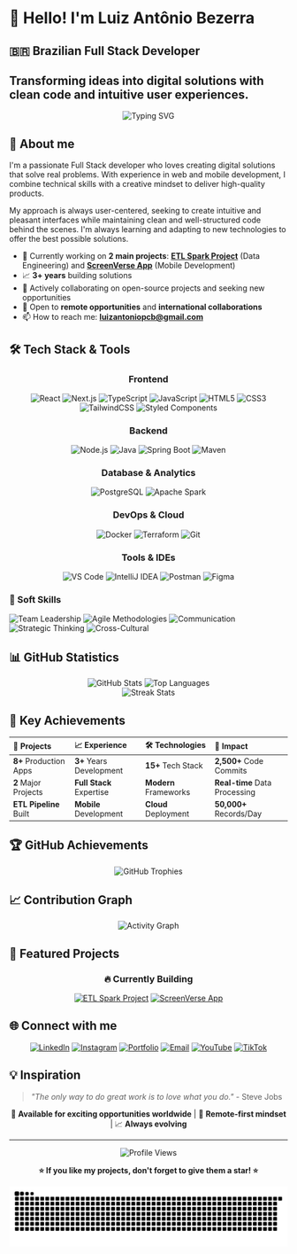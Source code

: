 # 👋 Hello! I'm Luiz Antônio Bezerra
## 🇧🇷 Brazilian Full Stack Developer
## Transforming ideas into digital solutions with clean code and intuitive user experiences.

<div align="center">
  <img src="https://readme-typing-svg.herokuapp.com/?lines=Full+Stack+Developer+💻;3%2B+Years+of+Experience+🚀;JavaScript+%26+Java+Expert+☕;Always+Learning+New+Tech+📚;Building+Amazing+Solutions+✨&font=Fira+Code&size=28&duration=4000&pause=1000&color=9945FF&center=true&width=600&height=60&vCenter=true&multiline=false" alt="Typing SVG" />
</div>

## 🚀 About me

I'm a passionate Full Stack developer who loves creating digital solutions that solve real problems. With experience in web and mobile development, I combine technical skills with a creative mindset to deliver high-quality products.

My approach is always user-centered, seeking to create intuitive and pleasant interfaces while maintaining clean and well-structured code behind the scenes. I'm always learning and adapting to new technologies to offer the best possible solutions.

- 🔭 Currently working on **2 main projects**: **[ETL Spark Project](https://github.com/arturoburigo/projeto_etl_spark)** (Data Engineering) and **[ScreenVerse App](https://github.com/arturoburigo/ScreenVerse-App)** (Mobile Development)
- 📈 **3+ years** building solutions
- 👯 Actively collaborating on open-source projects and seeking new opportunities
- 💼 Open to **remote opportunities** and **international collaborations**
- 📫 How to reach me: **luizantoniopcb@gmail.com**

## 🛠️ Tech Stack & Tools

<div align="center">

### Frontend
![React](https://img.shields.io/badge/-React-61DAFB?style=flat-square&logo=react&logoColor=black)
![Next.js](https://img.shields.io/badge/-Next.js-000000?style=flat-square&logo=next.js&logoColor=white)
![TypeScript](https://img.shields.io/badge/-TypeScript-3178C6?style=flat-square&logo=typescript&logoColor=white)
![JavaScript](https://img.shields.io/badge/-JavaScript-F7DF1E?style=flat-square&logo=javascript&logoColor=black)
![HTML5](https://img.shields.io/badge/-HTML5-E34F26?style=flat-square&logo=html5&logoColor=white)
![CSS3](https://img.shields.io/badge/-CSS3-1572B6?style=flat-square&logo=css3&logoColor=white)
![TailwindCSS](https://img.shields.io/badge/-TailwindCSS-38B2AC?style=flat-square&logo=tailwind-css&logoColor=white)
![Styled Components](https://img.shields.io/badge/-Styled%20Components-DB7093?style=flat-square&logo=styled-components&logoColor=white)

### Backend
![Node.js](https://img.shields.io/badge/-Node.js-339933?style=flat-square&logo=node.js&logoColor=white)
![Java](https://img.shields.io/badge/-Java-007396?style=flat-square&logo=java&logoColor=white)
![Spring Boot](https://img.shields.io/badge/-Spring%20Boot-6DB33F?style=flat-square&logo=spring-boot&logoColor=white)
![Maven](https://img.shields.io/badge/-Maven-C71A36?style=flat-square&logo=apache-maven&logoColor=white)

### Database & Analytics
![PostgreSQL](https://img.shields.io/badge/-PostgreSQL-336791?style=flat-square&logo=postgresql&logoColor=white)
![Apache Spark](https://img.shields.io/badge/-Apache%20Spark-E25A1C?style=flat-square&logo=apache-spark&logoColor=white)

### DevOps & Cloud
![Docker](https://img.shields.io/badge/-Docker-2496ED?style=flat-square&logo=docker&logoColor=white)
![Terraform](https://img.shields.io/badge/-Terraform-623CE4?style=flat-square&logo=terraform&logoColor=white)
![Git](https://img.shields.io/badge/-Git-F05032?style=flat-square&logo=git&logoColor=white)

### Tools & IDEs
![VS Code](https://img.shields.io/badge/-VS%20Code-007ACC?style=flat-square&logo=visual-studio-code&logoColor=white)
![IntelliJ IDEA](https://img.shields.io/badge/-IntelliJ%20IDEA-000000?style=flat-square&logo=intellij-idea&logoColor=white)
![Postman](https://img.shields.io/badge/-Postman-FF6C37?style=flat-square&logo=postman&logoColor=white)
![Figma](https://img.shields.io/badge/-Figma-F24E1E?style=flat-square&logo=figma&logoColor=white)

</div>


### 🤝 Soft Skills
![Team Leadership](https://img.shields.io/badge/-Team%20Leadership-9B59B6?style=flat-square)
![Agile Methodologies](https://img.shields.io/badge/-Agile%20Methodologies-2ECC71?style=flat-square)
![Communication](https://img.shields.io/badge/-Communication-3498DB?style=flat-square)
![Strategic Thinking](https://img.shields.io/badge/-Strategic%20Thinking-FF6B6B?style=flat-square)
![Cross-Cultural](https://img.shields.io/badge/-Cross--Cultural-4ECDC4?style=flat-square)

</div>

## 📊 GitHub Statistics

<div align="center">
  <img height="180em" src="https://github-readme-stats.vercel.app/api?username=bezerraluiz&show_icons=true&theme=radical&include_all_commits=true&count_private=true" alt="GitHub Stats"/>
  <img height="180em" src="https://github-readme-stats.vercel.app/api/top-langs/?username=bezerraluiz&layout=compact&langs_count=8&theme=radical" alt="Top Languages"/>
</div>

<div align="center">
  <img src="https://github-readme-streak-stats.herokuapp.com/?user=bezerraluiz&theme=radical" alt="Streak Stats" />
</div>

## 🎯 Key Achievements

<div align="center">

| 🚀 **Projects** | 📈 **Experience** | 🛠️ **Technologies** | 🌟 **Impact** |
|:---|:---|:---|:---|
| **8+** Production Apps | **3+** Years Development | **15+** Tech Stack | **2,500+** Code Commits |
| **2** Major Projects | **Full Stack** Expertise | **Modern** Frameworks | **Real-time** Data Processing |
| **ETL Pipeline** Built | **Mobile** Development | **Cloud** Deployment | **50,000+** Records/Day |

</div>

## 🏆 GitHub Achievements

<div align="center">
  <img src="https://github-profile-trophy.vercel.app/?username=bezerraluiz&theme=radical&margin-w=15&margin-h=15&column=7" alt="GitHub Trophies" />
</div>

## 📈 Contribution Graph

<div align="center">
  <img src="https://github-readme-activity-graph.vercel.app/graph?username=bezerraluiz&theme=react-dark&hide_border=true&custom_title=Contribution%20Activity&bg_color=0d1117&color=9945ff&line=9945ff&point=ff6e96" alt="Activity Graph" />
</div>

## 🎯 Featured Projects

<div align="center">

### 🔥 Currently Building

[![ETL Spark Project](https://github-readme-stats.vercel.app/api/pin/?username=arturoburigo&repo=projeto_etl_spark&theme=radical)](https://github.com/arturoburigo/projeto_etl_spark)
[![ScreenVerse App](https://github-readme-stats.vercel.app/api/pin/?username=arturoburigo&repo=ScreenVerse-App&theme=radical)](https://github.com/arturoburigo/ScreenVerse-App)

</div>

## 🌐 Connect with me

<div align="center">

[![LinkedIn](https://img.shields.io/badge/LinkedIn-0077B5?style=for-the-badge&logo=linkedin&logoColor=white)](https://www.linkedin.com/in/luiz-apc-bezerra/)
[![Instagram](https://img.shields.io/badge/Instagram-E4405F?style=for-the-badge&logo=instagram&logoColor=white)](https://www.instagram.com/dev_bezerra.la/)
[![Portfolio](https://img.shields.io/badge/Portfolio-000000?style=for-the-badge&logo=About.me&logoColor=white)](https://portfolio-bezerra-luiz.netlify.app/)
[![Email](https://img.shields.io/badge/Email-D14836?style=for-the-badge&logo=gmail&logoColor=white)](mailto:luizantoniopcb@gmail.com)
[![YouTube](https://img.shields.io/badge/YouTube-FF0000?style=for-the-badge&logo=youtube&logoColor=white)](https://www.youtube.com/@devbezerrala)
[![TikTok](https://img.shields.io/badge/TikTok-000000?style=for-the-badge&logo=tiktok&logoColor=white)](https://www.tiktok.com/@dev_bezerra.la)

</div>

## 💡 Inspiration

> *"The only way to do great work is to love what you do."* - Steve Jobs

<div align="center">
  
  🌟 **Available for exciting opportunities worldwide** | 🚀 **Remote-first mindset** | 📈 **Always evolving**
  
</div>

---

<div align="center">
  <img src="https://komarev.com/ghpvc/?username=bezerraluiz&color=blueviolet&style=flat-square&label=Profile+Views" alt="Profile Views" />
  
  **⭐ If you like my projects, don't forget to give them a star! ⭐**
  
  <picture>
    <source media="(prefers-color-scheme: dark)" srcset="https://raw.githubusercontent.com/bezerraluiz/bezerraluiz/output/github-contribution-grid-snake-dark.svg">
    <source media="(prefers-color-scheme: light)" srcset="https://raw.githubusercontent.com/bezerraluiz/bezerraluiz/output/github-contribution-grid-snake.svg">
    <img alt="github contribution grid snake animation" src="https://raw.githubusercontent.com/bezerraluiz/bezerraluiz/output/github-contribution-grid-snake.svg">
  </picture>
  
</div>
